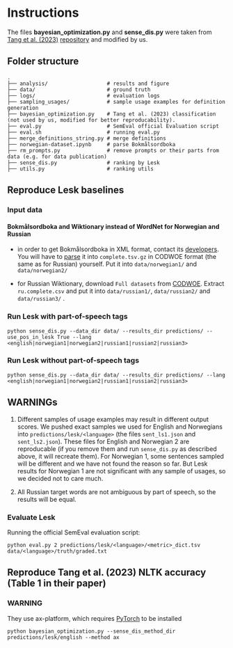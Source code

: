 # Instructions  

The files **bayesian_optimization.py** and **sense_dis.py** were taken from [Tang et al. (2023)](https://aclanthology.org/2023.findings-emnlp.231/) [repository](https://github.com/LivNLP/Sense-based-Semantic-Change-Prediction) and modified by us.

## Folder structure

    .
    ├── analysis/                   # results and figure
    ├── data/                       # ground truth
    ├── logs/                       # evaluation logs
    ├── sampling_usages/            # sample usage examples for definition generation
    ├── bayesian_optimization.py    # Tang et al. (2023) classification (not used by us, modified for better reproducability).
    ├── eval.py                     # SemEval official Evaluation script
    ├── eval.sh                     # running eval.py  
    ├── merge_definitions_string.py # merge definitions
    ├── norwegian-dataset.ipynb     # parse Bokmålsordboka
    ├── rm_prompts.py               # remove prompts or their parts from data (e.g. for data publication)
    ├── sense_dis.py                # ranking by Lesk
    ├── utils.py                    # ranking utils

## Reproduce Lesk baselines

### Input data

#### Bokmålsordboka and Wiktionary instead of WordNet for Norwegian and Russian

- in order to get Bokmålsordboka in XML format, contact its [developers](https://ordbokene.no/eng/contact). You will have to [parse](https://github.com/ltgoslo/Definition-generation-for-LSCD/blob/main/src/norwegian-dataset.ipynb) it into `complete.tsv.gz` in CODWOE format (the same as for Russian) yourself. Put it into `data/norwegian1/` and `data/norwegian2/`

- for Russian Wiktionary, download `Full datasets` from [CODWOE](https://codwoe.atilf.fr/). Extract `ru.complete.csv` and put it into `data/russian1/`, `data/russian2/` and `data/russian3/` .

### Run Lesk with part-of-speech tags

```commandline
python sense_dis.py --data_dir data/ --results_dir predictions/ --use_pos_in_lesk True --lang <english|norwegian1|norwegian2|russian1|russian2|russian3>
```

### Run Lesk without part-of-speech tags

```commandline
python sense_dis.py --data_dir data/ --results_dir predictions/ --lang <english|norwegian1|norwegian2|russian1|russian2|russian3>
```

## WARNINGs

1. Different samples of usage examples may result in different output scores. We pushed exact samples we used for English and Norwegians into `predictions/lesk/<language>` (the files `sent_ls1.json` and `sent_ls2.json`). These files for English and Norwegian 2 are reproducable (if you remove them and run `sense_dis.py` as described above, it will recreate them). For Norwegian 1, some sentences sampled will be different and we have not found the reason so far. But Lesk results for Norwegian 1 are not significant with any sample of usages, so we decided not to care much. 

2. All Russian target words are not ambiguous by part of speech, so the results will be equal.

### Evaluate Lesk

Running the official SemEval evaluation script:

```commandline
python eval.py 2 predictions/lesk/<language>/<metric>_dict.tsv data/<language>/truth/graded.txt
```

## Reproduce Tang et al. (2023) NLTK accuracy (Table 1 in their paper)

### WARNING

They use ax-platform, which requires [PyTorch](https://pytorch.org/get-started/locally/) to be installed

```commandline
python bayesian_optimization.py --sense_dis_method_dir predictions/lesk/english --method ax
```